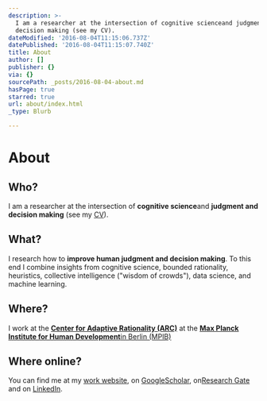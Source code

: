 ```yaml
---
description: >-
  I am a researcher at the intersection of cognitive scienceand judgment and
  decision making (see my CV).
dateModified: '2016-08-04T11:15:06.737Z'
datePublished: '2016-08-04T11:15:07.740Z'
title: About
author: []
publisher: {}
via: {}
sourcePath: _posts/2016-08-04-about.md
hasPage: true
starred: true
url: about/index.html
_type: Blurb

---
```

# About

## Who?

I am a researcher at the intersection of **cognitive science**and **judgment and decision making** (see my [CV][0]).

## What?

I research how to **improve human judgment and decision making**. To this end I combine insights from cognitive science, bounded rationality, heuristics, collective intelligence ("wisdom of crowds"), data science, and machine learning.

## Where?

I work at the **[Center for Adaptive Rationality (ARC)][1]** at the **[Max Planck Institute for Human Development][2]**[in Berlin (MPIB)][2]

## Where online?

You can find me at my [work website][3], on [GoogleScholar][4], on[Research Gate][5] and on [LinkedIn][6].

[0]: http://www.stefanherzog.org/cv/
[1]: https://www.mpib-berlin.mpg.de/en/research/adaptive-rationality
[2]: https://www.mpib-berlin.mpg.de/en
[3]: https://www.mpib-berlin.mpg.de/en/staff/stefan-herzog
[4]: https://scholar.google.de/citations?user=WZIjp7YAAAAJ&hl=en
[5]: https://www.researchgate.net/profile/Stefan_Herzog2
[6]: http://de.linkedin.com/in/stefanmherzog